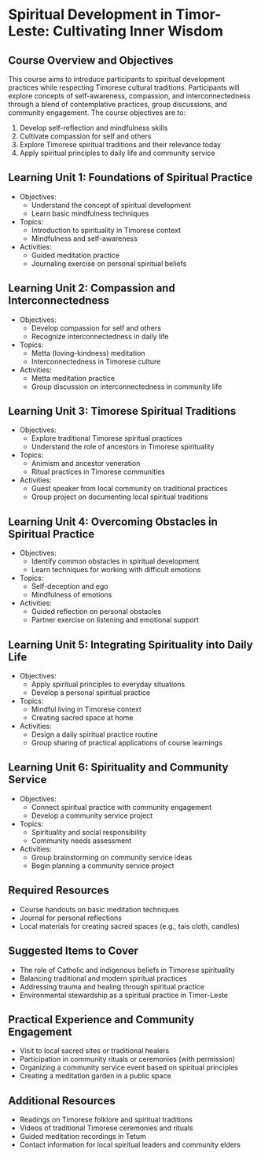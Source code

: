 # Spiritual Development in Timor-Leste: Cultivating Inner Wisdom

## Course Overview and Objectives

This course aims to introduce participants to spiritual development practices while respecting Timorese cultural traditions. Participants will explore concepts of self-awareness, compassion, and interconnectedness through a blend of contemplative practices, group discussions, and community engagement. The course objectives are to:

1. Develop self-reflection and mindfulness skills
2. Cultivate compassion for self and others
3. Explore Timorese spiritual traditions and their relevance today
4. Apply spiritual principles to daily life and community service

## Learning Unit 1: Foundations of Spiritual Practice
- Objectives:
  * Understand the concept of spiritual development
  * Learn basic mindfulness techniques
- Topics:
  * Introduction to spirituality in Timorese context
  * Mindfulness and self-awareness
- Activities:
  * Guided meditation practice
  * Journaling exercise on personal spiritual beliefs

## Learning Unit 2: Compassion and Interconnectedness
- Objectives:
  * Develop compassion for self and others
  * Recognize interconnectedness in daily life
- Topics:
  * Metta (loving-kindness) meditation
  * Interconnectedness in Timorese culture
- Activities:
  * Metta meditation practice
  * Group discussion on interconnectedness in community life

## Learning Unit 3: Timorese Spiritual Traditions
- Objectives:
  * Explore traditional Timorese spiritual practices
  * Understand the role of ancestors in Timorese spirituality
- Topics:
  * Animism and ancestor veneration
  * Ritual practices in Timorese communities
- Activities:
  * Guest speaker from local community on traditional practices
  * Group project on documenting local spiritual traditions

## Learning Unit 4: Overcoming Obstacles in Spiritual Practice
- Objectives:
  * Identify common obstacles in spiritual development
  * Learn techniques for working with difficult emotions
- Topics:
  * Self-deception and ego
  * Mindfulness of emotions
- Activities:
  * Guided reflection on personal obstacles
  * Partner exercise on listening and emotional support

## Learning Unit 5: Integrating Spirituality into Daily Life
- Objectives:
  * Apply spiritual principles to everyday situations
  * Develop a personal spiritual practice
- Topics:
  * Mindful living in Timorese context
  * Creating sacred space at home
- Activities:
  * Design a daily spiritual practice routine
  * Group sharing of practical applications of course learnings

## Learning Unit 6: Spirituality and Community Service
- Objectives:
  * Connect spiritual practice with community engagement
  * Develop a community service project
- Topics:
  * Spirituality and social responsibility
  * Community needs assessment
- Activities:
  * Group brainstorming on community service ideas
  * Begin planning a community service project

## Required Resources

- Course handouts on basic meditation techniques
- Journal for personal reflections
- Local materials for creating sacred spaces (e.g., tais cloth, candles)

## Suggested Items to Cover

- The role of Catholic and indigenous beliefs in Timorese spirituality
- Balancing traditional and modern spiritual practices
- Addressing trauma and healing through spiritual practice
- Environmental stewardship as a spiritual practice in Timor-Leste

## Practical Experience and Community Engagement

- Visit to local sacred sites or traditional healers
- Participation in community rituals or ceremonies (with permission)
- Organizing a community service event based on spiritual principles
- Creating a meditation garden in a public space

## Additional Resources

- Readings on Timorese folklore and spiritual traditions
- Videos of traditional Timorese ceremonies and rituals
- Guided meditation recordings in Tetum
- Contact information for local spiritual leaders and community elders